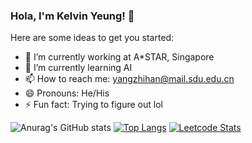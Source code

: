 ### Hola, I'm Kelvin Yeung! 👋


Here are some ideas to get you started:

- 🔭 I’m currently working at A*STAR, Singapore
- 🌱 I’m currently learning AI
- 📫 How to reach me:  yangzhihan@mail.sdu.edu.cn
- 😄 Pronouns: He/His
- ⚡ Fun fact: Trying to figure out lol


![Anurag's GitHub stats](https://github-readme-stats.vercel.app/api?username=kelvin715&show_icons=true&theme=radical)
[![Top Langs](https://github-readme-stats.vercel.app/api/top-langs/?username=kelvin715&layout=compact)](https://github.com/anuraghazra/github-readme-stats)
[![Leetcode Stats](https://leetcard.jacoblin.cool/JacobLinCool)](https://leetcode.cn/u/kelvin_vv/)
